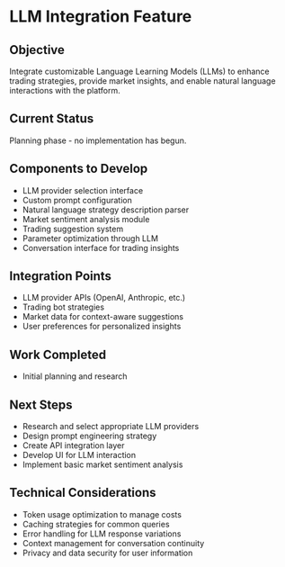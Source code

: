 # LLM Integration Feature

## Objective

Integrate customizable Language Learning Models (LLMs) to enhance trading strategies, provide market insights, and enable natural language interactions with the platform.

## Current Status

Planning phase - no implementation has begun.

## Components to Develop

- LLM provider selection interface
- Custom prompt configuration
- Natural language strategy description parser
- Market sentiment analysis module
- Trading suggestion system
- Parameter optimization through LLM
- Conversation interface for trading insights

## Integration Points

- LLM provider APIs (OpenAI, Anthropic, etc.)
- Trading bot strategies
- Market data for context-aware suggestions
- User preferences for personalized insights

## Work Completed

- Initial planning and research

## Next Steps

- Research and select appropriate LLM providers
- Design prompt engineering strategy
- Create API integration layer
- Develop UI for LLM interaction
- Implement basic market sentiment analysis

## Technical Considerations

- Token usage optimization to manage costs
- Caching strategies for common queries
- Error handling for LLM response variations
- Context management for conversation continuity
- Privacy and data security for user information
